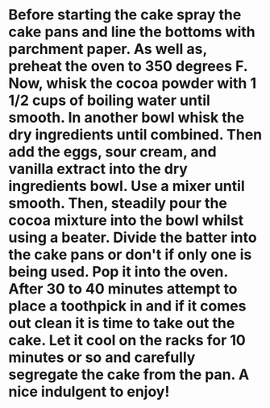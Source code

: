 # Before starting the cake spray the cake pans and line the bottoms with parchment paper. As well as, preheat the oven to 350 degrees F.    Now, whisk the cocoa powder with 1 1/2 cups of boiling water until smooth. In another bowl whisk the dry ingredients until combined. Then add the eggs, sour cream, and vanilla extract into the dry ingredients bowl. Use a mixer until smooth. Then, steadily pour the cocoa mixture into the bowl whilst using a beater. Divide the batter into the cake pans or don't if only one is being used. Pop it into the oven. After 30 to 40 minutes attempt to place a toothpick in and if it comes out clean it is time to take out the cake. Let it cool on the racks for 10 minutes or so and carefully segregate the cake from the pan. A nice indulgent to enjoy!